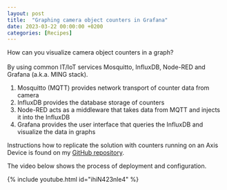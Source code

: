 ```yaml
---
layout: post
title:  "Graphing camera object counters in Grafana"
date: 2023-03-22 00:00:00 +0200
categories: [Recipes]
---
```


How can you visualize camera object counters in a graph?  
  \
By using common IT/IoT services Mosquitto, InfluxDB, Node-RED and Grafana (a.k.a. MING stack).

1. Mosquitto (MQTT) provides network transport of counter data from camera
2. InfluxDB provides the database storage of counters
3. Node-RED acts as a middleware that takes data from MQTT and injects it into the InfluxDB
4. Grafana provides the user interface that queries the InfluxDB and visualize the data in graphs

Instructions how to replicate the solution with counters running on an Axis Device is found on my [GitHub repository](https://github.com/pandosme/ming-object-counter-graph).  

The video below shows the process of deployment and configuration.

{% include youtube.html id="ihiN423nle4" %}

